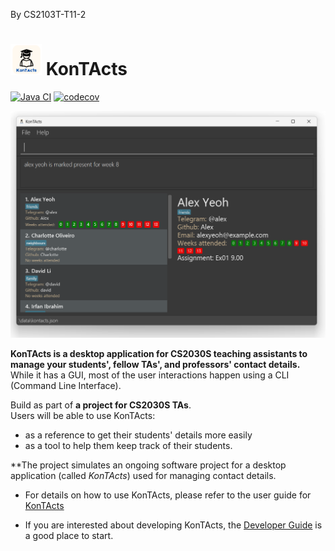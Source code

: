 By CS2103T-T11-2
# <img src="docs/images/kontactsLogo.png" alt="KonTActs logo" width="50"/> KonTActs 

[![Java CI](https://github.com/AY2425S1-CS2103T-T11-2/tp/actions/workflows/gradle.yml/badge.svg)](https://github.com/AY2425S1-CS2103T-T11-2/tp/actions/workflows/gradle.yml)
[![codecov](https://codecov.io/gh/AY2425S1-CS2103T-T11-2/tp/graph/badge.svg)](https://codecov.io/github/AY2425S1-CS2103T-T11-2/tp)

![Ui](docs/images/homePage.png)

**KonTActs is a desktop application for CS2030S teaching assistants to manage your students', fellow TAs', and professors' contact details.** While it has a GUI, most of the user interactions happen using a CLI (Command Line Interface).


Build as part of **a project for CS2030S TAs**.<br>
  Users will be able to use KonTActs:
  * as a reference to get their students' details more easily
  * as a tool to help them keep track of their students.

**The project simulates an ongoing software project for a desktop application (called _KonTActs_) used for managing contact details.
  * For details on how to use KonTActs, please refer to the user guide for [KonTActs](https://ay2425s1-cs2103t-t11-2.github.io/tp/UserGuide.html)



* If you are interested about developing KonTActs, the [Developer Guide](https://ay2425s1-cs2103t-t11-2.github.io/tp/DeveloperGuide.html) is a good place to start.



